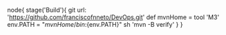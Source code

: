 node{
	stage('Build'){
	git url: 'https://github.com/franciscofnneto/DevOps.git'
	def mvnHome = tool 'M3'
	env.PATH = "${mvnHome}/bin:${env.PATH}"
	sh 'mvn -B verify'
}
}